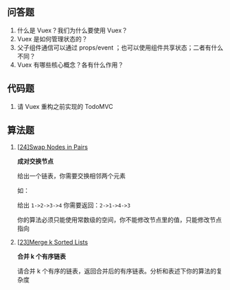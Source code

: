 ## 问答题

1. 什么是 Vuex？我们为什么要使用 Vuex？
2. Vuex 是如何管理状态的？
3. 父子组件通信可以通过 props/event ；也可以使用组件共享状态；二者有什么不同？
4. Vuex 有哪些核心概念？各有什么作用？

## 代码题

1. 请 Vuex 重构之前实现的 TodoMVC

## 算法题

1. [[24\]Swap Nodes in Pairs](https://leetcode.com/problems/swap-nodes-in-pairs)

   **成对交换节点**

   给出一个链表，你需要交换相邻两个元素

   如：

   给出 `1->2->3->4` 你需要返回：`2->1->4->3`

   你的算法必须只能使用常数级的空间，你不能修改节点里的值，只能修改节点指向

2. [[23\]Merge k Sorted Lists](https://leetcode.com/problems/merge-k-sorted-lists)

   **合并 k 个有序链表**

   请合并 k 个有序的链表，返回合并后的有序链表。分析和表述下你的算法的复杂度